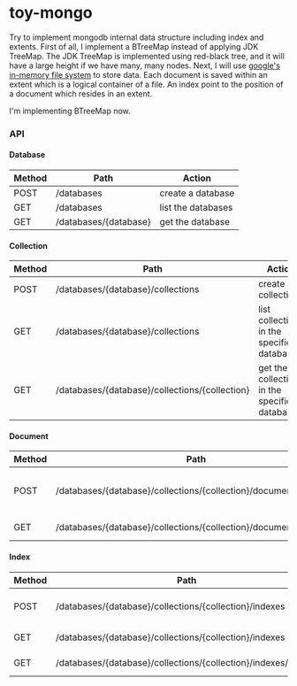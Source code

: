 toy-mongo
=========

Try to implement mongodb internal data structure including index and extents. First of all,
I implement a BTreeMap instead of applying JDK TreeMap. The JDK TreeMap is implemented using
red-black tree, and it will have a large height if we have many, many nodes. Next, I will use
[google's in-memory file system](https://github.com/google/jimfs) to store data. Each document
is saved within an extent which is a logical container of a file. An index point to the position
of a document which resides in an extent.

I'm implementing BTreeMap now.

### API

#### Database

| Method | Path                  | Action             |
| ------ | --------------------- | ------------------ |
| POST   | /databases            | create a database  |
| GET    | /databases            | list the databases |
| GET    | /databases/{database} | get the database   |

#### Collection

| Method | Path                                           | Action              |
| ------ | ---------------------------------------------- | ------------------- |
| POST   | /databases/{database}/collections              | create a collection |
| GET    | /databases/{database}/collections              | list collections in the specified database |
| GET    | /databases/{database}/collections/{collection} | get the collection in the specified database |

#### Document

| Method | Path                                                               | Action              |
| ------ | ------------------------------------------------------------------ | ------------------- |
| POST   | /databases/{database}/collections/{collection}/documents/insertAll | insert multiple documents at a time |
| GET    | /databases/{database}/collections/{collection}/documents           | find documents      |

#### Index

| Method | Path                                                           | Action          |
| ------ | -------------------------------------------------------------- | --------------- |
| POST   | /databases/{database}/collections/{collection}/indexes         | create an index |
| GET    | /databases/{database}/collections/{collection}/indexes         | list indexes    |
| GET    | /databases/{database}/collections/{collection}/indexes/{index} | get the index   |

